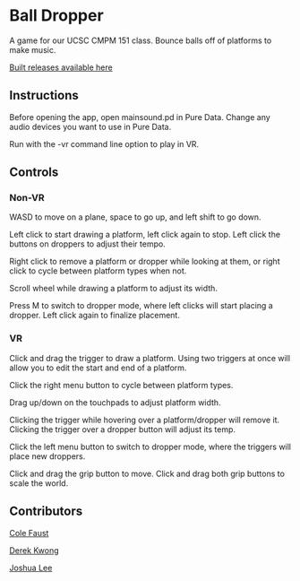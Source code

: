 # Ball Dropper

A game for our UCSC CMPM 151 class. Bounce balls off of platforms to make music.

[Built releases available here](https://github.com/Colecf/BallDropper/releases)

## Instructions

Before opening the app, open mainsound.pd in Pure Data. Change any audio devices you want to use in Pure Data.

Run with the -vr command line option to play in VR.

## Controls

### Non-VR

WASD to move on a plane, space to go up, and left shift to go down.

Left click to start drawing a platform, left click again to stop. Left click the buttons on droppers to adjust their tempo.

Right click to remove a platform or dropper while looking at them, or right click to cycle between platform types when not.

Scroll wheel while drawing a platform to adjust its width.

Press M to switch to dropper mode, where left clicks will start placing a dropper. Left click again to finalize placement.

### VR

Click and drag the trigger to draw a platform. Using two triggers at once will allow you to edit the start and end of a platform.

Click the right menu button to cycle between platform types.

Drag up/down on the touchpads to adjust platform width.

Clicking the trigger while hovering over a platform/dropper will remove it. Clicking the trigger over a dropper button will adjust its temp.

Click the left menu button to switch to dropper mode, where the triggers will place new droppers.

Click and drag the grip button to move. Click and drag both grip buttons to scale the world.

## Contributors

[Cole Faust](https://github.com/colecf/)

[Derek Kwong](https://github.com/dckwong/)

[Joshua Lee](https://github.com/joshuatl)
